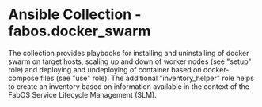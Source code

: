# Ansible Collection - fabos.docker_swarm

The collection provides playbooks for installing and uninstalling of docker swarm on target hosts, scaling up and down of worker nodes (see "setup" role) and deploying and undeploying of container based on docker-compose files (see "use" role). The additional "inventory_helper" role helps to create an inventory based on information available in the context of the FabOS Service Lifecycle Management (SLM). 
